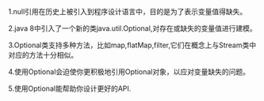 1.null引用在历史上被引入到程序设计语言中，目的是为了表示变量值得缺失。

2.java 8中引入了一个新的类java.util.Optional<T>,对存在或缺失的变量值进行建模。

3.Optional类支持多种方法，比如map,flatMap,filter,它们在概念上与Stream类中对应的方法十分相似。

4.使用Optional会迫使你更积极地引用Optional对象，以应对变量缺失的问题。

5.使用Optional能帮助你设计更好的API.